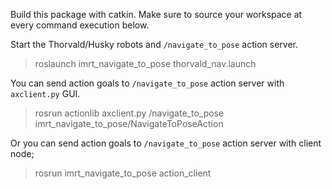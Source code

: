 Build this package with catkin. Make sure to source your workspace at every command execution below.

Start the Thorvald/Husky robots and `/navigate_to_pose` action server.

> roslaunch imrt_navigate_to_pose thorvald_nav.launch

You can send action goals to `/navigate_to_pose` action server with `axclient.py` GUI.

> rosrun actionlib axclient.py /navigate_to_pose imrt_navigate_to_pose/NavigateToPoseAction

Or you can send action goals to `/navigate_to_pose` action server with client node;

> rosrun imrt_navigate_to_pose action_client